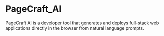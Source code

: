 # PageCraft_AI
PageCraft AI is a developer tool that generates and deploys full-stack web applications directly in the browser from natural language prompts.
